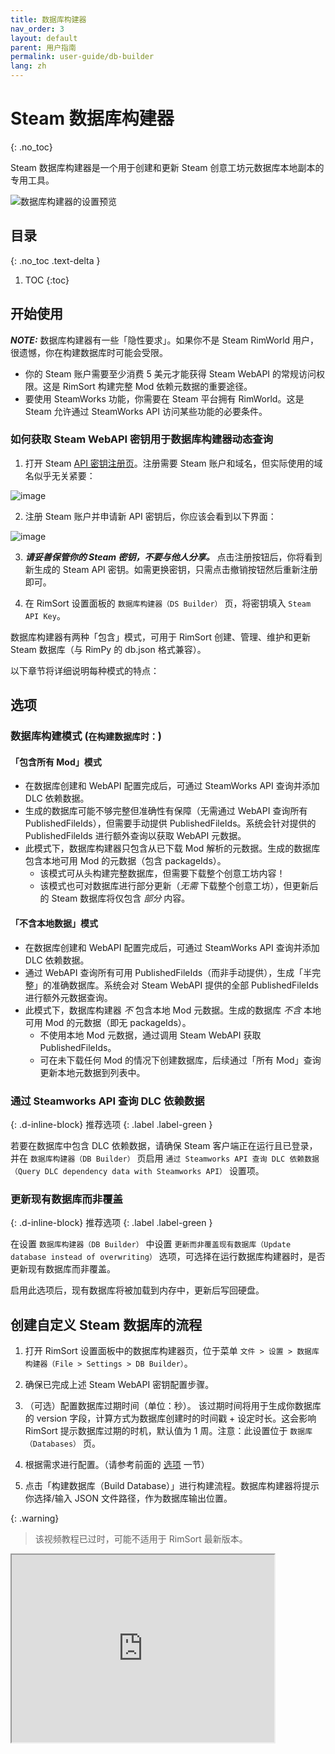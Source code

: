 ```yaml
---
title: 数据库构建器
nav_order: 3
layout: default
parent: 用户指南
permalink: user-guide/db-builder
lang: zh
---
```

# Steam 数据库构建器
{: .no_toc}

Steam 数据库构建器是一个用于创建和更新 Steam 创意工坊元数据库本地副本的专用工具。

![数据库构建器的设置预览](/assets/images/previews/settings/db_builder.png)

## 目录
{: .no_toc .text-delta }

1. TOC
{:toc}

## 开始使用

_**NOTE:**_ 数据库构建器有一些「隐性要求」。如果你不是 Steam RimWorld 用户，很遗憾，你在构建数据库时可能会受限。

- 你的 Steam 账户需要至少消费 5 美元才能获得 Steam WebAPI 的常规访问权限。这是 RimSort 构建完整 Mod 依赖元数据的重要途径。
- 要使用 SteamWorks 功能，你需要在 Steam 平台拥有 RimWorld。这是 Steam 允许通过 SteamWorks API 访问某些功能的必要条件。

### 如何获取 Steam WebAPI 密钥用于数据库构建器动态查询

1. 打开 Steam [API 密钥注册页](https://steamcommunity.com/login/home/?goto=%2Fdev%2Fapikey)。注册需要 Steam 账户和域名，但实际使用的域名似乎无关紧要：

![image](https://user-images.githubusercontent.com/2766946/223573964-ace0a4e6-872a-4b50-b37c-902f14469c43.png)

2. 注册 Steam 账户并申请新 API 密钥后，你应该会看到以下界面：

![image](https://user-images.githubusercontent.com/2766946/223573999-5f15abc6-c9e4-43c3-955a-95f2b9523fa2.png)

3. _**请妥善保管你的 Steam 密钥，不要与他人分享。**_ 点击注册按钮后，你将看到新生成的 Steam API 密钥。如需更换密钥，只需点击撤销按钮然后重新注册即可。

4. 在 RimSort 设置面板的 `数据库构建器（DS Builder）` 页，将密钥填入 `Steam API Key`。

数据库构建器有两种「包含」模式，可用于 RimSort 创建、管理、维护和更新 Steam 数据库（与 RimPy 的 db.json 格式兼容）。

以下章节将详细说明每种模式的特点：

## 选项

### 数据库构建模式 (`在构建数据库时：`)

#### 「包含所有 Mod」模式

- 在数据库创建和 WebAPI 配置完成后，可通过 SteamWorks API 查询并添加 DLC 依赖数据。
- 生成的数据库可能不够完整但准确性有保障（无需通过 WebAPI 查询所有 PublishedFileIds），但需要手动提供 PublishedFileIds。系统会针对提供的 PublishedFileIds 进行额外查询以获取 WebAPI 元数据。
- 此模式下，数据库构建器只包含从已下载 Mod 解析的元数据。生成的数据库包含本地可用 Mod 的元数据（包含 packageIds）。
  - 该模式可从头构建完整数据库，但需要下载整个创意工坊内容！
  - 该模式也可对数据库进行部分更新（_无需_ 下载整个创意工坊），但更新后的 Steam 数据库将仅包含 _部分_ 内容。

#### 「不含本地数据」模式

- 在数据库创建和 WebAPI 配置完成后，可通过 SteamWorks API 查询并添加 DLC 依赖数据。
- 通过 WebAPI 查询所有可用 PublishedFileIds（而非手动提供），生成「半完整」的准确数据库。系统会对 Steam WebAPI 提供的全部 PublishedFileIds 进行额外元数据查询。
- 此模式下，数据库构建器 _不_ 包含本地 Mod 元数据。生成的数据库 _不含_ 本地可用 Mod 的元数据（即无 packageIds）。
  - 不使用本地 Mod 元数据，通过调用 Steam WebAPI 获取 PublishedFileIds。
  - 可在未下载任何 Mod 的情况下创建数据库，后续通过「所有 Mod」查询更新本地元数据到列表中。

### 通过 Steamworks API 查询 DLC 依赖数据
{: .d-inline-block}
推荐选项
{: .label .label-green }

若要在数据库中包含 DLC 依赖数据，请确保 Steam 客户端正在运行且已登录，并在 `数据库构建器（DB Builder）` 页启用 `通过 Steamworks API 查询 DLC 依赖数据（Query DLC dependency data with Steamworks API）` 设置项。

### 更新现有数据库而非覆盖
{: .d-inline-block}
推荐选项
{: .label .label-green }

在设置 `数据库构建器（DB Builder）` 中设置 `更新而非覆盖现有数据库（Update database instead of overwriting）` 选项，可选择在运行数据库构建器时，是否更新现有数据库而非覆盖。

启用此选项后，现有数据库将被加载到内存中，更新后写回硬盘。

## 创建自定义 Steam 数据库的流程

1. 打开 RimSort 设置面板中的数据库构建器页，位于菜单 `文件 > 设置 > 数据库构建器（File > Settings > DB Builder）`。

2. 确保已完成上述 Steam WebAPI 密钥配置步骤。

3. （可选）配置数据库过期时间（单位：秒）。 该过期时间将用于生成你数据库的 version 字段，计算方式为数据库创建时的时间戳 + 设定时长。这会影响 RimSort 提示数据库过期的时机，默认值为 1 周。注意：此设置位于 `数据库（Databases）` 页。

4. 根据需求进行配置。（请参考前面的 [选项](#选项) 一节）

5. 点击「构建数据库（Build Database）」进行构建流程。数据库构建器将提示你选择/输入 JSON 文件路径，作为数据库输出位置。

{: .warning}
> 该视频教程已过时，可能不适用于 RimSort 最新版本。

<iframe width="420" height="300" src="https://github.com/RimSort/RimSort/assets/2766946/bfdc5115-e349-4c92-86bc-96a6fcd1e9c6"  allowfullscreen="true" alt="Build Database Demo Video"></iframe>
